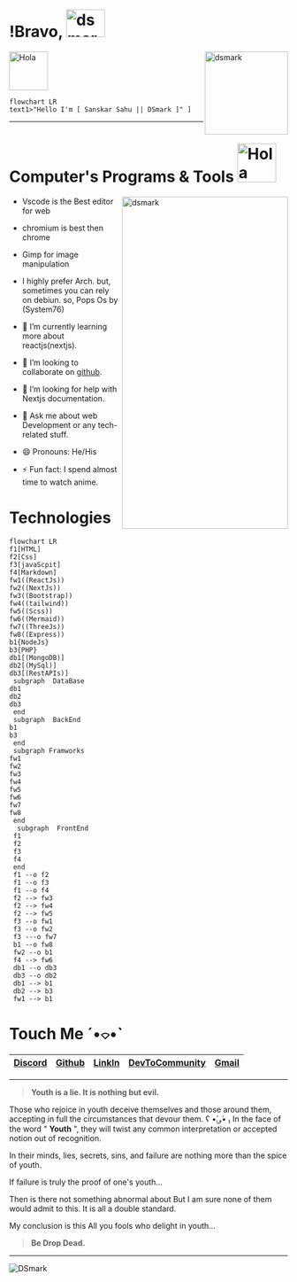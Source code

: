 # !Bravo,  <img alt="dsmark" height="50px" width="70px" src="https://c.tenor.com/P7zWdgA3E2EAAAAi/spunchbob-the-g.gif"></img>
  <img alt="dsmark" align="right"  height="150px" width="150px" src="https://c.tenor.com/NzrqQHFBVz8AAAAj/kitty-transparent.gif">
  
 <img alt="Hola" height="70px" width="70px" src="https://c.tenor.com/fYg91qBpDdgAAAAi/bongo-cat-transparent.gif"></img>
```mermaid
flowchart LR
text1>"Hello I'm [ Sanskar Sahu || DSmark ]" ] 
```
---
# Computer's Programs & Tools <img alt="Hola" height="70px" width="70px" src="https://i.gifer.com/3Mfb.gif"></img>
 <img alt="dsmark" align="right" height="600px" width="300px" src="https://c.tenor.com/cXlrPENTVkEAAAAi/chika-dance.gif">

-   Vscode is the Best editor for web
-  chromium is best then chrome
-  Gimp for image manipulation
-  I highly prefer Arch. but, sometimes you can rely on debiun. so, Pops Os by (System76)

- 🌱 I’m currently learning more about reactjs(nextjs).
- 👯 I’m looking to collaborate on [github](https://github.com/DSDarkMark/project_short "DSmark Project").
- 🤔 I’m looking for help with Nextjs documentation.
- 💬 Ask me about web Development or any tech-related stuff.
- 😄 Pronouns: He/His
- ⚡ Fun fact: I spend almost time to watch anime.

# Technologies 

```mermaid
flowchart LR
f1[HTML]
f2[Css]
f3[javaScpit]
f4[Markdown]
fw1((ReactJs))
fw2((NextJs))
fw3((Bootstrap))
fw4((tailwind))
fw5((Scss))
fw6((Mermaid))
fw7((ThreeJs))
fw8((Express))
b1{NodeJs}
b3{PHP}
db1[(MongoDB)]
db2[(MySql)]
db3[(RestAPIs)]
 subgraph  DataBase
db1
db2
db3
 end  
 subgraph  BackEnd
b1
b3
 end  
 subgraph Framworks 
fw1
fw2
fw3
fw4
fw5
fw6
fw7
fw8
 end
  subgraph  FrontEnd 
 f1
 f2
 f3
 f4
 end  
 f1 --o f2
 f1 --o f3
 f1 --o f4
 f2 --> fw3
 f2 --> fw4
 f2 --> fw5
 f3 --o fw1
 f3 --o fw2
 f3 ---o fw7
 b1 --o fw8
 fw2 --o b1
 f4 --> fw6
 db1 --o db3
 db3 --o db2
 db1 --> b1
 db2 --> b3
 fw1 --> b1
 ```

# Touch Me  ˊ•⌔•ˋ 

|[Discord](https://discord.gg/xm4DN6JTVt)|[Github](https://github.com/DSDmark/)|[LinkIn]()|[DevToCommunity](https://dev.to/dsmark)|[Gmail](sahup3296@gmail.com)|
|:-|:-|:-|:-|:--|
---

> **Youth is a lie. It is nothing but evil.**

Those who rejoice in youth deceive themselves and those around them, accepting in full the circumstances that devour them. 
ʕ •́؈•̀ ₎
In the face of the word " **Youth**  ", they will twist any common interpretation or accepted notion out of recognition.

In their minds, lies, secrets, sins, and failure are nothing more than the spice of youth.

If failure is truly the proof of one's youth...

Then is there not something abnormal about But I am sure none of them would admit to this. It is all a double standard.

My conclusion is this All you fools who delight in youth...

> **Be Drop Dead.**
---
![DSmark](https://media-exp1.licdn.com/dms/image/C4E16AQEF_bGUzZKjOA/profile-displaybackgroundimage-shrink_350_1400/0/1647608955429?e=1652918400&v=beta&t=K7yu3ytfdbeUF-o-IJ_qG1ZVBcNOOHqxJMrmcl7mOR0)
